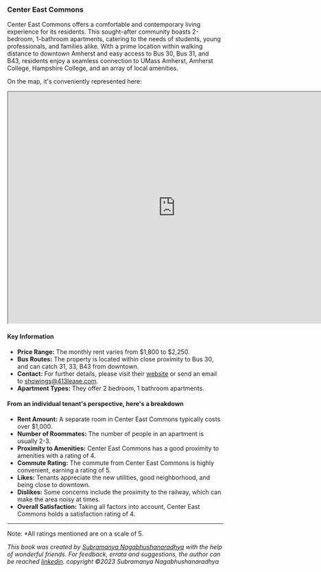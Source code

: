 ### Center East Commons
Center East Commons offers a comfortable and contemporary living experience for its residents. This sought-after community boasts 2-bedroom, 1-bathroom apartments, catering to the needs of students, young professionals, and families alike. With a prime location within walking distance to downtown Amherst and easy access to Bus 30, Bus 31, and B43, residents enjoy a seamless connection to UMass Amherst, Amherst College, Hampshire College, and an array of local amenities.

On the map, it's conveniently represented here:
<iframe src="https://www.google.com/maps/d/embed?mid=1aePsQOowOWH1rPzIUEzNIPQKurd3jjs&ehbc=2E312F" width="780" height="540"></iframe>

#### Key Information
- **Price Range:** The monthly rent varies from $1,800 to $2,250.
- **Bus Routes:** The property is located within close proximity to Bus 30, and can catch 31, 33, B43 from downtown.
- **Contact:** For further details, please visit their [website](https://www.centereastcommons.com/) or send an email to [showings@413lease.com](mailto:showings@413lease.com).
- **Apartment Types:** They offer 2 bedroom, 1 bathroom apartments.

#### From an individual tenant's perspective, here's a breakdown
- **Rent Amount:** A separate room in Center East Commons typically costs over $1,000.
- **Number of Roommates:** The number of people in an apartment is usually 2-3.
- **Proximity to Amenities:** Center East Commons has a good proximity to amenities with a rating of 4.
- **Commute Rating:** The commute from Center East Commons is highly convenient, earning a rating of 5.
- **Likes:** Tenants appreciate the new utilities, good neighborhood, and being close to downtown.
- **Dislikes:** Some concerns include the proximity to the railway, which can make the area noisy at times.
- **Overall Satisfaction:** Taking all factors into account, Center East Commons holds a satisfaction rating of 4.

---
Note: 
*All ratings mentioned are on a scale of 5.

*This book was created by [Subramanya Nagabhushanaradhya](https://subramanya.ai) with the help of wonderful friends. For feedback, errata and suggestions, the author can be reached [linkedin](https://www.linkedin.com/in/nsubramanya). copyright ©2023 Subramanya Nagabhushanaradhya*